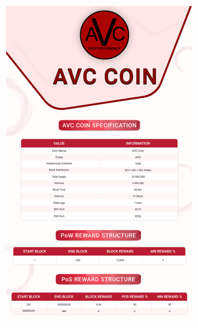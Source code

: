 <a href='https://github.com/avacoins/AVCCoin/releases' target='_blank'>
<img src='https://raw.githubusercontent.com/avacoins/AVCCoin/master/src/qt/res/icons/AVCCoin.png'></img>
</a>